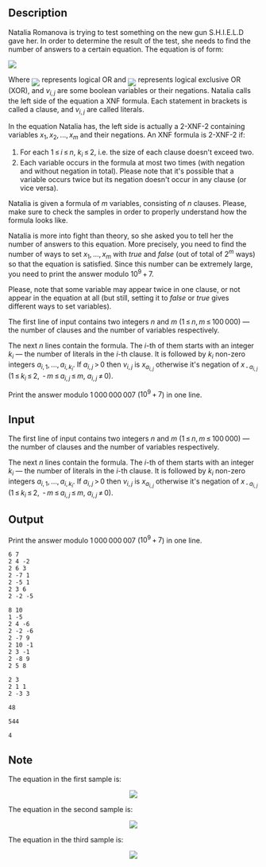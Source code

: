 ## Description

<div><p>Natalia Romanova is trying to test something on the new gun S.H.I.E.L.D gave her. In order to determine the result of the test, she needs to find the number of answers to a certain equation. The equation is of form:</p><p><img align="middle" class="tex-formula" src="file://DEwCcZIo.png" style="max-width: 100.0%;max-height: 100.0%;"></p><p>Where <img align="middle" class="tex-formula" src="file://dHT34hln.png" style="max-width: 100.0%;max-height: 100.0%;"> represents logical OR and <img align="middle" class="tex-formula" src="file://5BZOHAV9.png" style="max-width: 100.0%;max-height: 100.0%;"> represents logical exclusive OR (XOR), and <span class="tex-span"><i>v</i><sub class="lower-index"><i>i</i>, <i>j</i></sub></span> are some boolean variables or their negations. Natalia calls the left side of the equation a XNF formula. Each statement in brackets is called a clause, and <span class="tex-span"><i>v</i><sub class="lower-index"><i>i</i>, <i>j</i></sub></span> are called literals.</p><p>In the equation Natalia has, the left side is actually a 2-XNF-2 containing variables <span class="tex-span"><i>x</i><sub class="lower-index">1</sub>, <i>x</i><sub class="lower-index">2</sub>, ..., <i>x</i><sub class="lower-index"><i>m</i></sub></span> and their negations. An XNF formula is 2-XNF-2 if:</p><ol> <li> For each <span class="tex-span">1 ≤ <i>i</i> ≤ <i>n</i></span>, <span class="tex-span"><i>k</i><sub class="lower-index"><i>i</i></sub> ≤ 2</span>, i.e. the size of each clause doesn't exceed two. </li><li> Each variable occurs <span class="tex-font-style-bf">in the formula at most two times</span> (with negation and without negation in total). Please note that it's possible that a variable occurs twice but its negation doesn't occur in any clause (or vice versa). </li></ol><p>Natalia is given a formula of <span class="tex-span"><i>m</i></span> variables, consisting of <span class="tex-span"><i>n</i></span> clauses. Please, make sure to check the samples in order to properly understand how the formula looks like.</p><p>Natalia is more into fight than theory, so she asked you to tell her the number of answers to this equation. More precisely, you need to find the number of ways to set <span class="tex-span"><i>x</i><sub class="lower-index">1</sub>, ..., <i>x</i><sub class="lower-index"><i>m</i></sub></span> with <span class="tex-span"><i>true</i></span> and <span class="tex-span"><i>false</i></span> (out of total of <span class="tex-span">2<sup class="upper-index"><i>m</i></sup></span> ways) so that the equation is satisfied. Since this number can be extremely large, you need to print the answer modulo <span class="tex-span">10<sup class="upper-index">9</sup> + 7</span>.</p><p>Please, note that some variable may appear twice in one clause, or not appear in the equation at all (but still, setting it to <span class="tex-span"><i>false</i></span> or <span class="tex-span"><i>true</i></span> gives different ways to set variables).</p></div><div class="input-specification"><p>The first line of input contains two integers <span class="tex-span"><i>n</i></span> and <span class="tex-span"><i>m</i></span> (<span class="tex-span">1 ≤ <i>n</i>, <i>m</i> ≤ 100 000</span>)&nbsp;— the number of clauses and the number of variables respectively.</p><p>The next <span class="tex-span"><i>n</i></span> lines contain the formula. The <span class="tex-span"><i>i</i></span>-th of them starts with an integer <span class="tex-span"><i>k</i><sub class="lower-index"><i>i</i></sub></span>&nbsp;— the number of literals in the <span class="tex-span"><i>i</i></span>-th clause. It is followed by <span class="tex-span"><i>k</i><sub class="lower-index"><i>i</i></sub></span> non-zero integers <span class="tex-span"><i>a</i><sub class="lower-index"><i>i</i>, 1</sub>, ..., <i>a</i><sub class="lower-index"><i>i</i>, <i>k</i><sub class="lower-index"><i>i</i></sub></sub></span>. If <span class="tex-span"><i>a</i><sub class="lower-index"><i>i</i>, <i>j</i></sub> &gt; 0</span> then <span class="tex-span"><i>v</i><sub class="lower-index"><i>i</i>, <i>j</i></sub></span> is <span class="tex-span"><i>x</i><sub class="lower-index"><i>a</i><sub class="lower-index"><i>i</i>, <i>j</i></sub></sub></span> otherwise it's negation of <span class="tex-span"><i>x</i><sub class="lower-index"> - <i>a</i><sub class="lower-index"><i>i</i>, <i>j</i></sub></sub></span> (<span class="tex-span">1 ≤ <i>k</i><sub class="lower-index"><i>i</i></sub> ≤ 2</span>, <span class="tex-span"> - <i>m</i> ≤ <i>a</i><sub class="lower-index"><i>i</i>, <i>j</i></sub> ≤ <i>m</i></span>, <span class="tex-span"><i>a</i><sub class="lower-index"><i>i</i>, <i>j</i></sub> ≠ 0</span>).</p></div><div class="output-specification"><p>Print the answer modulo <span class="tex-span">1 000 000 007</span> (<span class="tex-span">10<sup class="upper-index">9</sup> + 7</span>) in one line.</p></div>

## Input

<p>The first line of input contains two integers <span class="tex-span"><i>n</i></span> and <span class="tex-span"><i>m</i></span> (<span class="tex-span">1 ≤ <i>n</i>, <i>m</i> ≤ 100 000</span>)&nbsp;— the number of clauses and the number of variables respectively.</p><p>The next <span class="tex-span"><i>n</i></span> lines contain the formula. The <span class="tex-span"><i>i</i></span>-th of them starts with an integer <span class="tex-span"><i>k</i><sub class="lower-index"><i>i</i></sub></span>&nbsp;— the number of literals in the <span class="tex-span"><i>i</i></span>-th clause. It is followed by <span class="tex-span"><i>k</i><sub class="lower-index"><i>i</i></sub></span> non-zero integers <span class="tex-span"><i>a</i><sub class="lower-index"><i>i</i>, 1</sub>, ..., <i>a</i><sub class="lower-index"><i>i</i>, <i>k</i><sub class="lower-index"><i>i</i></sub></sub></span>. If <span class="tex-span"><i>a</i><sub class="lower-index"><i>i</i>, <i>j</i></sub> &gt; 0</span> then <span class="tex-span"><i>v</i><sub class="lower-index"><i>i</i>, <i>j</i></sub></span> is <span class="tex-span"><i>x</i><sub class="lower-index"><i>a</i><sub class="lower-index"><i>i</i>, <i>j</i></sub></sub></span> otherwise it's negation of <span class="tex-span"><i>x</i><sub class="lower-index"> - <i>a</i><sub class="lower-index"><i>i</i>, <i>j</i></sub></sub></span> (<span class="tex-span">1 ≤ <i>k</i><sub class="lower-index"><i>i</i></sub> ≤ 2</span>, <span class="tex-span"> - <i>m</i> ≤ <i>a</i><sub class="lower-index"><i>i</i>, <i>j</i></sub> ≤ <i>m</i></span>, <span class="tex-span"><i>a</i><sub class="lower-index"><i>i</i>, <i>j</i></sub> ≠ 0</span>).</p>

## Output

<p>Print the answer modulo <span class="tex-span">1 000 000 007</span> (<span class="tex-span">10<sup class="upper-index">9</sup> + 7</span>) in one line.</p>





```input1
6 7
2 4 -2
2 6 3
2 -7 1
2 -5 1
2 3 6
2 -2 -5

```




```input2
8 10
1 -5
2 4 -6
2 -2 -6
2 -7 9
2 10 -1
2 3 -1
2 -8 9
2 5 8

```




```input3
2 3
2 1 1
2 -3 3

```




```output1
48

```




```output2
544

```




```output3
4

```



## Note

<p>The equation in the first sample is:</p><center class="tex-equation"><img align="middle" class="tex-formula" src="file://B55wBiRc.png" style="max-width: 100.0%;max-height: 100.0%;"></center><p>The equation in the second sample is:</p><center class="tex-equation"><img align="middle" class="tex-formula" src="file://l5rIyQvL.png" style="max-width: 100.0%;max-height: 100.0%;"></center><p>The equation in the third sample is:</p><center class="tex-equation"><img align="middle" class="tex-formula" src="file://f65YljcM.png" style="max-width: 100.0%;max-height: 100.0%;"></center>
